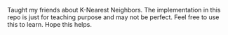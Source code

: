 Taught my friends about K-Nearest Neighbors. The implementation in this repo is just for teaching purpose and may not be perfect. Feel free to use this to learn. Hope this helps.
